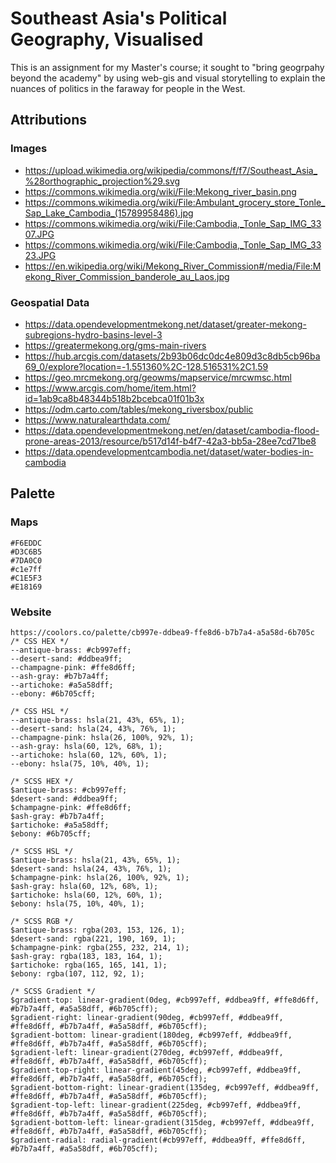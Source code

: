 # Southeast Asia's Political Geography, Visualised

This is an assignment for my Master's course; it sought to "bring geogrpahy beyond the academy" by using web-gis and visual storytelling to explain the nuances of politics in the faraway for people in the West.

## Attributions
### Images
- https://upload.wikimedia.org/wikipedia/commons/f/f7/Southeast_Asia_%28orthographic_projection%29.svg
- https://commons.wikimedia.org/wiki/File:Mekong_river_basin.png
- https://commons.wikimedia.org/wiki/File:Ambulant_grocery_store_Tonle_Sap_Lake_Cambodia_(15789958486).jpg
- https://commons.wikimedia.org/wiki/File:Cambodia,_Tonle_Sap_IMG_3307.JPG
- https://commons.wikimedia.org/wiki/File:Cambodia,_Tonle_Sap_IMG_3323.JPG
- https://en.wikipedia.org/wiki/Mekong_River_Commission#/media/File:Mekong_River_Commission_banderole_au_Laos.jpg

### Geospatial Data
- https://data.opendevelopmentmekong.net/dataset/greater-mekong-subregions-hydro-basins-level-3
- https://greatermekong.org/gms-main-rivers
- https://hub.arcgis.com/datasets/2b93b06dc0dc4e809d3c8db5cb96ba69_0/explore?location=-1.551360%2C-128.516531%2C1.59
- https://geo.mrcmekong.org/geowms/mapservice/mrcwmsc.html
- https://www.arcgis.com/home/item.html?id=1ab9ca8b48344b518b2bcebca01f01b3x
- https://odm.carto.com/tables/mekong_riversbox/public
- https://www.naturalearthdata.com/
- https://data.opendevelopmentmekong.net/en/dataset/cambodia-flood-prone-areas-2013/resource/b517d14f-b4f7-42a3-bb5a-28ee7cd71be8
- https://data.opendevelopmentcambodia.net/dataset/water-bodies-in-cambodia

## Palette

### Maps
```
#F6EDDC
#D3C6B5
#7DA0C0
#c1e7ff
#C1E5F3
#E18169

```

### Website
```
https://coolors.co/palette/cb997e-ddbea9-ffe8d6-b7b7a4-a5a58d-6b705c
/* CSS HEX */
--antique-brass: #cb997eff;
--desert-sand: #ddbea9ff;
--champagne-pink: #ffe8d6ff;
--ash-gray: #b7b7a4ff;
--artichoke: #a5a58dff;
--ebony: #6b705cff;

/* CSS HSL */
--antique-brass: hsla(21, 43%, 65%, 1);
--desert-sand: hsla(24, 43%, 76%, 1);
--champagne-pink: hsla(26, 100%, 92%, 1);
--ash-gray: hsla(60, 12%, 68%, 1);
--artichoke: hsla(60, 12%, 60%, 1);
--ebony: hsla(75, 10%, 40%, 1);

/* SCSS HEX */
$antique-brass: #cb997eff;
$desert-sand: #ddbea9ff;
$champagne-pink: #ffe8d6ff;
$ash-gray: #b7b7a4ff;
$artichoke: #a5a58dff;
$ebony: #6b705cff;

/* SCSS HSL */
$antique-brass: hsla(21, 43%, 65%, 1);
$desert-sand: hsla(24, 43%, 76%, 1);
$champagne-pink: hsla(26, 100%, 92%, 1);
$ash-gray: hsla(60, 12%, 68%, 1);
$artichoke: hsla(60, 12%, 60%, 1);
$ebony: hsla(75, 10%, 40%, 1);

/* SCSS RGB */
$antique-brass: rgba(203, 153, 126, 1);
$desert-sand: rgba(221, 190, 169, 1);
$champagne-pink: rgba(255, 232, 214, 1);
$ash-gray: rgba(183, 183, 164, 1);
$artichoke: rgba(165, 165, 141, 1);
$ebony: rgba(107, 112, 92, 1);

/* SCSS Gradient */
$gradient-top: linear-gradient(0deg, #cb997eff, #ddbea9ff, #ffe8d6ff, #b7b7a4ff, #a5a58dff, #6b705cff);
$gradient-right: linear-gradient(90deg, #cb997eff, #ddbea9ff, #ffe8d6ff, #b7b7a4ff, #a5a58dff, #6b705cff);
$gradient-bottom: linear-gradient(180deg, #cb997eff, #ddbea9ff, #ffe8d6ff, #b7b7a4ff, #a5a58dff, #6b705cff);
$gradient-left: linear-gradient(270deg, #cb997eff, #ddbea9ff, #ffe8d6ff, #b7b7a4ff, #a5a58dff, #6b705cff);
$gradient-top-right: linear-gradient(45deg, #cb997eff, #ddbea9ff, #ffe8d6ff, #b7b7a4ff, #a5a58dff, #6b705cff);
$gradient-bottom-right: linear-gradient(135deg, #cb997eff, #ddbea9ff, #ffe8d6ff, #b7b7a4ff, #a5a58dff, #6b705cff);
$gradient-top-left: linear-gradient(225deg, #cb997eff, #ddbea9ff, #ffe8d6ff, #b7b7a4ff, #a5a58dff, #6b705cff);
$gradient-bottom-left: linear-gradient(315deg, #cb997eff, #ddbea9ff, #ffe8d6ff, #b7b7a4ff, #a5a58dff, #6b705cff);
$gradient-radial: radial-gradient(#cb997eff, #ddbea9ff, #ffe8d6ff, #b7b7a4ff, #a5a58dff, #6b705cff);
```